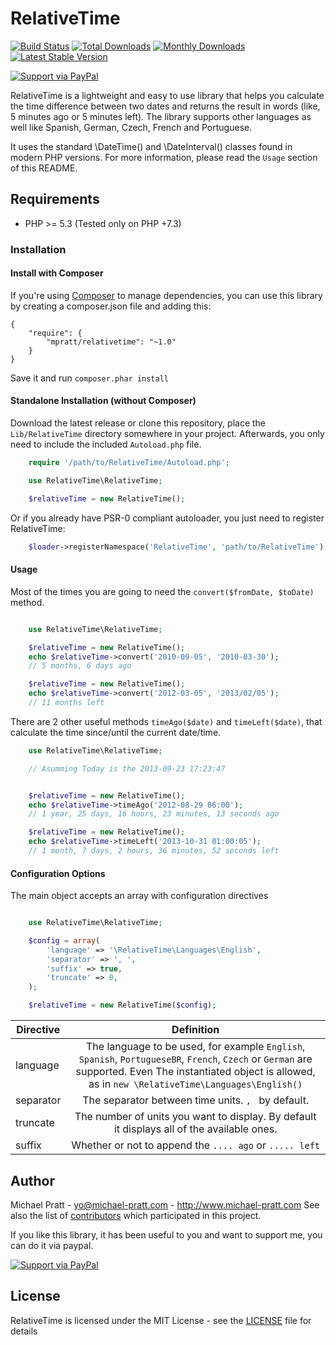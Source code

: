 # RelativeTime

[![Build Status](https://api.travis-ci.org/mpratt/relativetime.svg?branch=master)](https://travis-ci.org/mpratt/relativetime)
[![Total Downloads](https://img.shields.io/packagist/dt/mpratt/relativetime.svg)](https://packagist.org/packages/mpratt/relativetime)
[![Monthly Downloads](https://img.shields.io/packagist/dm/mpratt/relativetime)](https://packagist.org/packages/mpratt/relativetime)
[![Latest Stable Version](https://img.shields.io/packagist/v/mpratt/relativetime.svg)](https://packagist.org/packages/mpratt/relativetime)

[![Support via PayPal](https://cdn.rawgit.com/twolfson/paypal-github-button/1.0.0/dist/button.svg)](https://paypal.me/mtpratt)

RelativeTime is a lightweight and easy to use library that helps you calculate the time difference between two dates and returns the result in words
(like, 5 minutes ago or 5 minutes left). The library supports other languages as well like Spanish, German, Czech, French and Portuguese.

It uses the standard \DateTime() and \DateInterval() classes found in modern PHP versions. For more information, please read the `Usage` section of
this README.

## Requirements

- PHP >= 5.3 (Tested only on PHP +7.3)

### Installation

#### Install with Composer

If you're using [Composer](https://github.com/composer/composer) to manage
dependencies, you can use this library by creating a composer.json file and adding this:

    {
        "require": {
            "mpratt/relativetime": "~1.0"
        }
    }

Save it and run `composer.phar install`

#### Standalone Installation (without Composer)

Download the latest release or clone this repository, place the `Lib/RelativeTime` directory somewhere in your project. Afterwards, you only need to include
the included `Autoload.php` file.

```php
    require '/path/to/RelativeTime/Autoload.php';

    use RelativeTime\RelativeTime;

    $relativeTime = new RelativeTime();
```

Or if you already have PSR-0 compliant autoloader, you just need to register RelativeTime:

```php
    $loader->registerNamespace('RelativeTime', 'path/to/RelativeTime');
```

#### Usage

Most of the times you are going to need the `convert($fromDate, $toDate)` method.

```php

    use RelativeTime\RelativeTime;

    $relativeTime = new RelativeTime();
    echo $relativeTime->convert('2010-09-05', '2010-03-30');
    // 5 months, 6 days ago

    $relativeTime = new RelativeTime();
    echo $relativeTime->convert('2012-03-05', '2013/02/05');
    // 11 months left
```

There are 2 other useful methods `timeAgo($date)` and `timeLeft($date)`, that calculate the time since/until
the current date/time.

```php
    use RelativeTime\RelativeTime;

    // Asumming Today is the 2013-09-23 17:23:47


    $relativeTime = new RelativeTime();
    echo $relativeTime->timeAgo('2012-08-29 06:00');
    // 1 year, 25 days, 16 hours, 23 minutes, 13 seconds ago

    $relativeTime = new RelativeTime();
    echo $relativeTime->timeLeft('2013-10-31 01:00:05');
    // 1 month, 7 days, 2 hours, 36 minutes, 52 seconds left
```

#### Configuration Options

The main object accepts an array with configuration directives

```php

    use RelativeTime\RelativeTime;

    $config = array(
        'language' => '\RelativeTime\Languages\English',
        'separator' => ', ',
        'suffix' => true,
        'truncate' => 0,
    );

    $relativeTime = new RelativeTime($config);
```

| Directive |                                                                                                   Definition                                                                                                   |
| --------- | :------------------------------------------------------------------------------------------------------------------------------------------------------------------------------------------------------------: |
| language  | The language to be used, for example `English`, `Spanish`, `PortugueseBR`, `French`, `Czech` or `German` are supported. Even The instantiated object is allowed, as in `new \RelativeTime\Languages\English()` |
| separator |                                                                               The separator between time units. `, ` by default.                                                                               |
| truncate  |                                                           The number of units you want to display. By default it displays all of the available ones.                                                           |
| suffix    |                                                                            Whether or not to append the `.... ago` or `..... left`                                                                             |

## Author

Michael Pratt - <yo@michael-pratt.com> - <http://www.michael-pratt.com>
See also the list of [contributors](https://github.com/mpratt/relativetime/contributors) which participated in this project.

If you like this library, it has been useful to you and want to support me, you can do it via paypal.

[![Support via PayPal](https://cdn.rawgit.com/twolfson/paypal-github-button/1.0.0/dist/button.svg)](https://paypal.me/mtpratt)

## License

RelativeTime is licensed under the MIT License - see the [LICENSE](LICENSE) file for details
